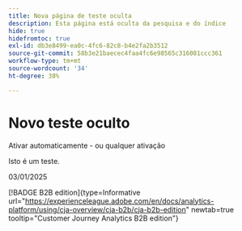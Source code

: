 ```yaml
---
title: Nova página de teste oculta
description: Esta página está oculta da pesquisa e do índice
hide: true
hidefromtoc: true
exl-id: db3e8499-ea0c-4fc6-82c8-b4e2fa2b3512
source-git-commit: 58b3e21baecec4faa4fc6e98565c316081ccc361
workflow-type: tm+mt
source-wordcount: '34'
ht-degree: 38%

---
```


# Novo teste oculto

Ativar automaticamente - ou qualquer ativação

Isto é um teste.

03/01/2025

[!BADGE B2B edition]{type=Informative url="https://experienceleague.adobe.com/en/docs/analytics-platform/using/cja-overview/cja-b2b/cja-b2b-edition" newtab=true tooltip="Customer Journey Analytics B2B edition"}
